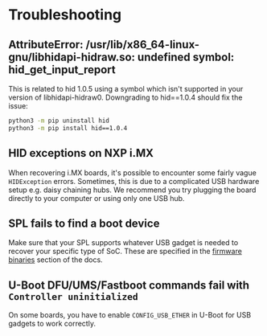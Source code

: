 # Troubleshooting

## AttributeError: /usr/lib/x86_64-linux-gnu/libhidapi-hidraw.so: undefined symbol: hid_get_input_report 

This is related to hid 1.0.5 using a symbol which isn't supported in your
version of libhidapi-hidraw0. Downgrading to hid==1.0.4 should fix the issue: 

```bash
python3 -m pip uninstall hid
python3 -m pip install hid==1.0.4
```

## HID exceptions on NXP i.MX

When recovering i.MX boards, it's possible to encounter some fairly vague
`HIDException` errors. Sometimes, this is due to a complicated USB hardware
setup e.g. daisy chaining hubs. We recommend you try plugging the board
directly to your computer or using only one USB hub.

## SPL fails to find a boot device

Make sure that your SPL supports whatever USB gadget is needed to recover your
specific type of SoC. These are specified in the [firmware
binaries](fw_binaries.md) section of the docs.

## U-Boot DFU/UMS/Fastboot commands fail with `Controller uninitialized` 

On some boards, you have to enable `CONFIG_USB_ETHER` in U-Boot for USB gadgets
to work correctly.

